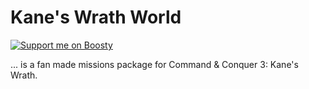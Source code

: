 # Kane's Wrath World
[![Support me on Boosty](https://img.shields.io/badge/boosty-50₽/month-green.svg?logo=boosty)](https://boosty.to/mah_boi)

... is a fan made missions package for Command &amp; Conquer 3: Kane's Wrath.
